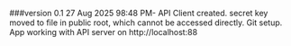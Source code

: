 
###version 0.1
27 Aug 2025 98:48 PM- API Client created. secret key moved to file in public root, which cannot be accessed directly. Git setup. App working with API server on http://localhost:88

